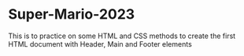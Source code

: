 # Super-Mario-2023
This is to practice on some HTML and CSS methods to create the first HTML document with Header, Main and Footer elements 
